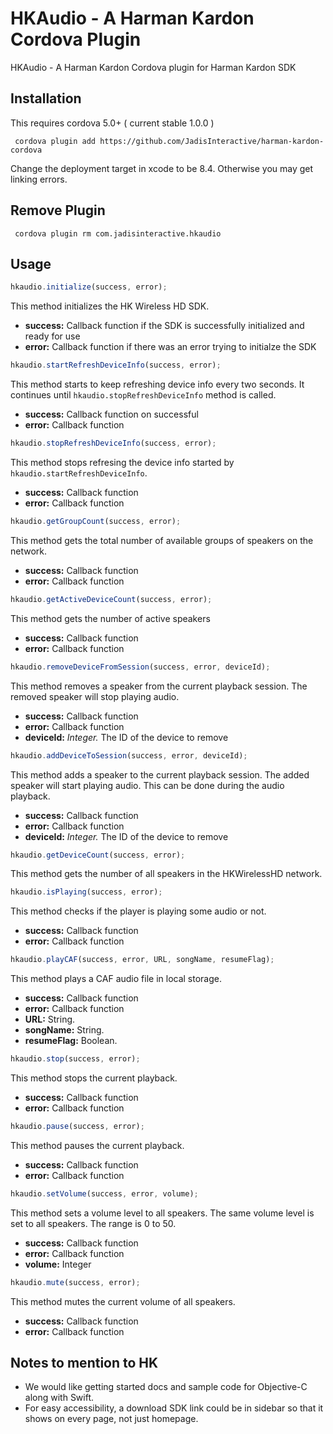 HKAudio - A Harman Kardon Cordova Plugin
=========================================

HKAudio - A Harman Kardon Cordova plugin for Harman Kardon SDK


## Installation

This requires cordova 5.0+ ( current stable 1.0.0 )

     cordova plugin add https://github.com/JadisInteractive/harman-kardon-cordova

Change the deployment target in xcode to be 8.4. Otherwise you may get linking errors. 

## Remove Plugin
     cordova plugin rm com.jadisinteractive.hkaudio

## Usage
```javascript
hkaudio.initialize(success, error);
```
This method initializes the HK Wireless HD SDK.
+ **success:** Callback function if the SDK is successfully initialized and ready for use
+ **error:** Callback function if there was an error trying to initialze the SDK

```javascript
hkaudio.startRefreshDeviceInfo(success, error);
```
This method starts to keep refreshing device info every two seconds. It continues until `hkaudio.stopRefreshDeviceInfo` method is called.
+ **success:** Callback function on successful 
+ **error:** Callback function 

```javascript
hkaudio.stopRefreshDeviceInfo(success, error);
```
This method stops refresing the device info started by `hkaudio.startRefreshDeviceInfo`.
+ **success:** Callback function
+ **error:** Callback function

```javascript
hkaudio.getGroupCount(success, error);
```
This method gets the total number of available groups of speakers on the network.
+ **success:** Callback function
+ **error:** Callback function

```javascript
hkaudio.getActiveDeviceCount(success, error);
```
This method gets the number of active speakers
+ **success:** Callback function
+ **error:** Callback function

```javascript
hkaudio.removeDeviceFromSession(success, error, deviceId);
```
This method removes a speaker from the current playback session. The removed speaker will stop playing audio.
+ **success:** Callback function
+ **error:** Callback function
+ **deviceId:** *Integer.* The ID of the device to remove

```javascript
hkaudio.addDeviceToSession(success, error, deviceId);
```
This method adds a speaker to the current playback session. The added speaker will start playing audio. This can be done during the audio playback.
+ **success:** Callback function
+ **error:** Callback function
+ **deviceId:** *Integer.* The ID of the device to remove

```javascript
hkaudio.getDeviceCount(success, error);
```
This method gets the number of all speakers in the HKWirelessHD network.

```javascript
hkaudio.isPlaying(success, error);
```
This method checks if the player is playing some audio or not.
+ **success:** Callback function
+ **error:** Callback function

```javascript
hkaudio.playCAF(success, error, URL, songName, resumeFlag);
```
This method plays a CAF audio file in local storage.
+ **success:** Callback function
+ **error:** Callback function
+ **URL:** String. 
+ **songName:** String.
+ **resumeFlag:** Boolean.

```javascript
hkaudio.stop(success, error);
```
This method stops the current playback.
+ **success:** Callback function
+ **error:** Callback function

```javascript
hkaudio.pause(success, error);
```
This method pauses the current playback.
+ **success:** Callback function
+ **error:** Callback function

```javascript
hkaudio.setVolume(success, error, volume);
```
This method sets a volume level to all speakers. The same volume level is set to all speakers. The range is 0 to 50.
+ **success:** Callback function
+ **error:** Callback function
+ **volume:** Integer

```javascript
hkaudio.mute(success, error);
```
This method mutes the current volume of all speakers.
+ **success:** Callback function
+ **error:** Callback function


## Notes to mention to HK
* We would like getting started docs and sample code for Objective-C along with Swift.
* For easy accessibility, a download SDK link could be in sidebar so that it shows on every page, not just homepage.
